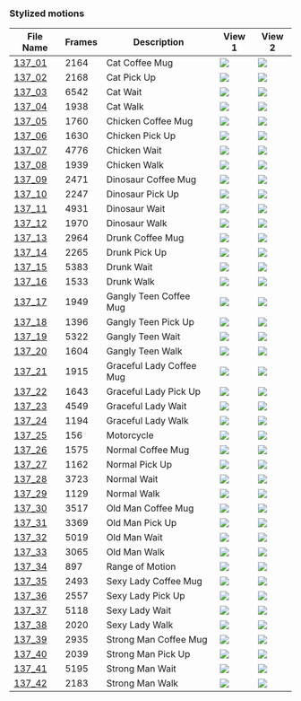 ### Stylized motions
|File Name|Frames|Description|View 1|View 2|
|-|-|-|-|-|
|[137_01](https://github.com/Shriinivas/cmubvh/raw/main/Sequence-136-140/137/Data/137_01.zip)|2164|Cat Coffee Mug|<img src="https://github.com/Shriinivas/cmubvhgifs/blob/main/Sequence-136-140/137/137_01_0.gif"/>|<img src="https://github.com/Shriinivas/cmubvhgifs/blob/main/Sequence-136-140/137/137_01_1.gif"/>|
|[137_02](https://github.com/Shriinivas/cmubvh/raw/main/Sequence-136-140/137/Data/137_02.zip)|2168|Cat Pick Up|<img src="https://github.com/Shriinivas/cmubvhgifs/blob/main/Sequence-136-140/137/137_02_0.gif"/>|<img src="https://github.com/Shriinivas/cmubvhgifs/blob/main/Sequence-136-140/137/137_02_1.gif"/>|
|[137_03](https://github.com/Shriinivas/cmubvh/raw/main/Sequence-136-140/137/Data/137_03.zip)|6542|Cat Wait|<img src="https://github.com/Shriinivas/cmubvhgifs/blob/main/Sequence-136-140/137/137_03_0.gif"/>|<img src="https://github.com/Shriinivas/cmubvhgifs/blob/main/Sequence-136-140/137/137_03_1.gif"/>|
|[137_04](https://github.com/Shriinivas/cmubvh/raw/main/Sequence-136-140/137/Data/137_04.zip)|1938|Cat Walk|<img src="https://github.com/Shriinivas/cmubvhgifs/blob/main/Sequence-136-140/137/137_04_0.gif"/>|<img src="https://github.com/Shriinivas/cmubvhgifs/blob/main/Sequence-136-140/137/137_04_1.gif"/>|
|[137_05](https://github.com/Shriinivas/cmubvh/raw/main/Sequence-136-140/137/Data/137_05.zip)|1760|Chicken Coffee Mug|<img src="https://github.com/Shriinivas/cmubvhgifs/blob/main/Sequence-136-140/137/137_05_0.gif"/>|<img src="https://github.com/Shriinivas/cmubvhgifs/blob/main/Sequence-136-140/137/137_05_1.gif"/>|
|[137_06](https://github.com/Shriinivas/cmubvh/raw/main/Sequence-136-140/137/Data/137_06.zip)|1630|Chicken Pick Up|<img src="https://github.com/Shriinivas/cmubvhgifs/blob/main/Sequence-136-140/137/137_06_0.gif"/>|<img src="https://github.com/Shriinivas/cmubvhgifs/blob/main/Sequence-136-140/137/137_06_1.gif"/>|
|[137_07](https://github.com/Shriinivas/cmubvh/raw/main/Sequence-136-140/137/Data/137_07.zip)|4776|Chicken Wait|<img src="https://github.com/Shriinivas/cmubvhgifs/blob/main/Sequence-136-140/137/137_07_0.gif"/>|<img src="https://github.com/Shriinivas/cmubvhgifs/blob/main/Sequence-136-140/137/137_07_1.gif"/>|
|[137_08](https://github.com/Shriinivas/cmubvh/raw/main/Sequence-136-140/137/Data/137_08.zip)|1939|Chicken Walk|<img src="https://github.com/Shriinivas/cmubvhgifs/blob/main/Sequence-136-140/137/137_08_0.gif"/>|<img src="https://github.com/Shriinivas/cmubvhgifs/blob/main/Sequence-136-140/137/137_08_1.gif"/>|
|[137_09](https://github.com/Shriinivas/cmubvh/raw/main/Sequence-136-140/137/Data/137_09.zip)|2471|Dinosaur Coffee Mug|<img src="https://github.com/Shriinivas/cmubvhgifs/blob/main/Sequence-136-140/137/137_09_0.gif"/>|<img src="https://github.com/Shriinivas/cmubvhgifs/blob/main/Sequence-136-140/137/137_09_1.gif"/>|
|[137_10](https://github.com/Shriinivas/cmubvh/raw/main/Sequence-136-140/137/Data/137_10.zip)|2247|Dinosaur Pick Up|<img src="https://github.com/Shriinivas/cmubvhgifs/blob/main/Sequence-136-140/137/137_10_0.gif"/>|<img src="https://github.com/Shriinivas/cmubvhgifs/blob/main/Sequence-136-140/137/137_10_1.gif"/>|
|[137_11](https://github.com/Shriinivas/cmubvh/raw/main/Sequence-136-140/137/Data/137_11.zip)|4931|Dinosaur Wait|<img src="https://github.com/Shriinivas/cmubvhgifs/blob/main/Sequence-136-140/137/137_11_0.gif"/>|<img src="https://github.com/Shriinivas/cmubvhgifs/blob/main/Sequence-136-140/137/137_11_1.gif"/>|
|[137_12](https://github.com/Shriinivas/cmubvh/raw/main/Sequence-136-140/137/Data/137_12.zip)|1970|Dinosaur Walk|<img src="https://github.com/Shriinivas/cmubvhgifs/blob/main/Sequence-136-140/137/137_12_0.gif"/>|<img src="https://github.com/Shriinivas/cmubvhgifs/blob/main/Sequence-136-140/137/137_12_1.gif"/>|
|[137_13](https://github.com/Shriinivas/cmubvh/raw/main/Sequence-136-140/137/Data/137_13.zip)|2964|Drunk Coffee Mug|<img src="https://github.com/Shriinivas/cmubvhgifs/blob/main/Sequence-136-140/137/137_13_0.gif"/>|<img src="https://github.com/Shriinivas/cmubvhgifs/blob/main/Sequence-136-140/137/137_13_1.gif"/>|
|[137_14](https://github.com/Shriinivas/cmubvh/raw/main/Sequence-136-140/137/Data/137_14.zip)|2265|Drunk Pick Up|<img src="https://github.com/Shriinivas/cmubvhgifs/blob/main/Sequence-136-140/137/137_14_0.gif"/>|<img src="https://github.com/Shriinivas/cmubvhgifs/blob/main/Sequence-136-140/137/137_14_1.gif"/>|
|[137_15](https://github.com/Shriinivas/cmubvh/raw/main/Sequence-136-140/137/Data/137_15.zip)|5383|Drunk Wait|<img src="https://github.com/Shriinivas/cmubvhgifs/blob/main/Sequence-136-140/137/137_15_0.gif"/>|<img src="https://github.com/Shriinivas/cmubvhgifs/blob/main/Sequence-136-140/137/137_15_1.gif"/>|
|[137_16](https://github.com/Shriinivas/cmubvh/raw/main/Sequence-136-140/137/Data/137_16.zip)|1533|Drunk Walk|<img src="https://github.com/Shriinivas/cmubvhgifs/blob/main/Sequence-136-140/137/137_16_0.gif"/>|<img src="https://github.com/Shriinivas/cmubvhgifs/blob/main/Sequence-136-140/137/137_16_1.gif"/>|
|[137_17](https://github.com/Shriinivas/cmubvh/raw/main/Sequence-136-140/137/Data/137_17.zip)|1949|Gangly Teen Coffee Mug|<img src="https://github.com/Shriinivas/cmubvhgifs/blob/main/Sequence-136-140/137/137_17_0.gif"/>|<img src="https://github.com/Shriinivas/cmubvhgifs/blob/main/Sequence-136-140/137/137_17_1.gif"/>|
|[137_18](https://github.com/Shriinivas/cmubvh/raw/main/Sequence-136-140/137/Data/137_18.zip)|1396|Gangly Teen Pick Up|<img src="https://github.com/Shriinivas/cmubvhgifs/blob/main/Sequence-136-140/137/137_18_0.gif"/>|<img src="https://github.com/Shriinivas/cmubvhgifs/blob/main/Sequence-136-140/137/137_18_1.gif"/>|
|[137_19](https://github.com/Shriinivas/cmubvh/raw/main/Sequence-136-140/137/Data/137_19.zip)|5322|Gangly Teen Wait|<img src="https://github.com/Shriinivas/cmubvhgifs/blob/main/Sequence-136-140/137/137_19_0.gif"/>|<img src="https://github.com/Shriinivas/cmubvhgifs/blob/main/Sequence-136-140/137/137_19_1.gif"/>|
|[137_20](https://github.com/Shriinivas/cmubvh/raw/main/Sequence-136-140/137/Data/137_20.zip)|1604|Gangly Teen Walk|<img src="https://github.com/Shriinivas/cmubvhgifs/blob/main/Sequence-136-140/137/137_20_0.gif"/>|<img src="https://github.com/Shriinivas/cmubvhgifs/blob/main/Sequence-136-140/137/137_20_1.gif"/>|
|[137_21](https://github.com/Shriinivas/cmubvh/raw/main/Sequence-136-140/137/Data/137_21.zip)|1915|Graceful Lady Coffee Mug|<img src="https://github.com/Shriinivas/cmubvhgifs/blob/main/Sequence-136-140/137/137_21_0.gif"/>|<img src="https://github.com/Shriinivas/cmubvhgifs/blob/main/Sequence-136-140/137/137_21_1.gif"/>|
|[137_22](https://github.com/Shriinivas/cmubvh/raw/main/Sequence-136-140/137/Data/137_22.zip)|1643|Graceful Lady Pick Up|<img src="https://github.com/Shriinivas/cmubvhgifs/blob/main/Sequence-136-140/137/137_22_0.gif"/>|<img src="https://github.com/Shriinivas/cmubvhgifs/blob/main/Sequence-136-140/137/137_22_1.gif"/>|
|[137_23](https://github.com/Shriinivas/cmubvh/raw/main/Sequence-136-140/137/Data/137_23.zip)|4549|Graceful Lady Wait|<img src="https://github.com/Shriinivas/cmubvhgifs/blob/main/Sequence-136-140/137/137_23_0.gif"/>|<img src="https://github.com/Shriinivas/cmubvhgifs/blob/main/Sequence-136-140/137/137_23_1.gif"/>|
|[137_24](https://github.com/Shriinivas/cmubvh/raw/main/Sequence-136-140/137/Data/137_24.zip)|1194|Graceful Lady Walk|<img src="https://github.com/Shriinivas/cmubvhgifs/blob/main/Sequence-136-140/137/137_24_0.gif"/>|<img src="https://github.com/Shriinivas/cmubvhgifs/blob/main/Sequence-136-140/137/137_24_1.gif"/>|
|[137_25](https://github.com/Shriinivas/cmubvh/raw/main/Sequence-136-140/137/Data/137_25.zip)|156|Motorcycle|<img src="https://github.com/Shriinivas/cmubvhgifs/blob/main/Sequence-136-140/137/137_25_0.gif"/>|<img src="https://github.com/Shriinivas/cmubvhgifs/blob/main/Sequence-136-140/137/137_25_1.gif"/>|
|[137_26](https://github.com/Shriinivas/cmubvh/raw/main/Sequence-136-140/137/Data/137_26.zip)|1575|Normal Coffee Mug|<img src="https://github.com/Shriinivas/cmubvhgifs/blob/main/Sequence-136-140/137/137_26_0.gif"/>|<img src="https://github.com/Shriinivas/cmubvhgifs/blob/main/Sequence-136-140/137/137_26_1.gif"/>|
|[137_27](https://github.com/Shriinivas/cmubvh/raw/main/Sequence-136-140/137/Data/137_27.zip)|1162|Normal Pick Up|<img src="https://github.com/Shriinivas/cmubvhgifs/blob/main/Sequence-136-140/137/137_27_0.gif"/>|<img src="https://github.com/Shriinivas/cmubvhgifs/blob/main/Sequence-136-140/137/137_27_1.gif"/>|
|[137_28](https://github.com/Shriinivas/cmubvh/raw/main/Sequence-136-140/137/Data/137_28.zip)|3723|Normal Wait|<img src="https://github.com/Shriinivas/cmubvhgifs/blob/main/Sequence-136-140/137/137_28_0.gif"/>|<img src="https://github.com/Shriinivas/cmubvhgifs/blob/main/Sequence-136-140/137/137_28_1.gif"/>|
|[137_29](https://github.com/Shriinivas/cmubvh/raw/main/Sequence-136-140/137/Data/137_29.zip)|1129|Normal Walk|<img src="https://github.com/Shriinivas/cmubvhgifs/blob/main/Sequence-136-140/137/137_29_0.gif"/>|<img src="https://github.com/Shriinivas/cmubvhgifs/blob/main/Sequence-136-140/137/137_29_1.gif"/>|
|[137_30](https://github.com/Shriinivas/cmubvh/raw/main/Sequence-136-140/137/Data/137_30.zip)|3517|Old Man Coffee Mug|<img src="https://github.com/Shriinivas/cmubvhgifs/blob/main/Sequence-136-140/137/137_30_0.gif"/>|<img src="https://github.com/Shriinivas/cmubvhgifs/blob/main/Sequence-136-140/137/137_30_1.gif"/>|
|[137_31](https://github.com/Shriinivas/cmubvh/raw/main/Sequence-136-140/137/Data/137_31.zip)|3369|Old Man Pick Up|<img src="https://github.com/Shriinivas/cmubvhgifs/blob/main/Sequence-136-140/137/137_31_0.gif"/>|<img src="https://github.com/Shriinivas/cmubvhgifs/blob/main/Sequence-136-140/137/137_31_1.gif"/>|
|[137_32](https://github.com/Shriinivas/cmubvh/raw/main/Sequence-136-140/137/Data/137_32.zip)|5019|Old Man Wait|<img src="https://github.com/Shriinivas/cmubvhgifs/blob/main/Sequence-136-140/137/137_32_0.gif"/>|<img src="https://github.com/Shriinivas/cmubvhgifs/blob/main/Sequence-136-140/137/137_32_1.gif"/>|
|[137_33](https://github.com/Shriinivas/cmubvh/raw/main/Sequence-136-140/137/Data/137_33.zip)|3065|Old Man Walk|<img src="https://github.com/Shriinivas/cmubvhgifs/blob/main/Sequence-136-140/137/137_33_0.gif"/>|<img src="https://github.com/Shriinivas/cmubvhgifs/blob/main/Sequence-136-140/137/137_33_1.gif"/>|
|[137_34](https://github.com/Shriinivas/cmubvh/raw/main/Sequence-136-140/137/Data/137_34.zip)|897|Range of Motion|<img src="https://github.com/Shriinivas/cmubvhgifs/blob/main/Sequence-136-140/137/137_34_0.gif"/>|<img src="https://github.com/Shriinivas/cmubvhgifs/blob/main/Sequence-136-140/137/137_34_1.gif"/>|
|[137_35](https://github.com/Shriinivas/cmubvh/raw/main/Sequence-136-140/137/Data/137_35.zip)|2493|Sexy Lady Coffee Mug|<img src="https://github.com/Shriinivas/cmubvhgifs/blob/main/Sequence-136-140/137/137_35_0.gif"/>|<img src="https://github.com/Shriinivas/cmubvhgifs/blob/main/Sequence-136-140/137/137_35_1.gif"/>|
|[137_36](https://github.com/Shriinivas/cmubvh/raw/main/Sequence-136-140/137/Data/137_36.zip)|2557|Sexy Lady Pick Up|<img src="https://github.com/Shriinivas/cmubvhgifs/blob/main/Sequence-136-140/137/137_36_0.gif"/>|<img src="https://github.com/Shriinivas/cmubvhgifs/blob/main/Sequence-136-140/137/137_36_1.gif"/>|
|[137_37](https://github.com/Shriinivas/cmubvh/raw/main/Sequence-136-140/137/Data/137_37.zip)|5118|Sexy Lady Wait|<img src="https://github.com/Shriinivas/cmubvhgifs/blob/main/Sequence-136-140/137/137_37_0.gif"/>|<img src="https://github.com/Shriinivas/cmubvhgifs/blob/main/Sequence-136-140/137/137_37_1.gif"/>|
|[137_38](https://github.com/Shriinivas/cmubvh/raw/main/Sequence-136-140/137/Data/137_38.zip)|2020|Sexy Lady Walk|<img src="https://github.com/Shriinivas/cmubvhgifs/blob/main/Sequence-136-140/137/137_38_0.gif"/>|<img src="https://github.com/Shriinivas/cmubvhgifs/blob/main/Sequence-136-140/137/137_38_1.gif"/>|
|[137_39](https://github.com/Shriinivas/cmubvh/raw/main/Sequence-136-140/137/Data/137_39.zip)|2935|Strong Man Coffee Mug|<img src="https://github.com/Shriinivas/cmubvhgifs/blob/main/Sequence-136-140/137/137_39_0.gif"/>|<img src="https://github.com/Shriinivas/cmubvhgifs/blob/main/Sequence-136-140/137/137_39_1.gif"/>|
|[137_40](https://github.com/Shriinivas/cmubvh/raw/main/Sequence-136-140/137/Data/137_40.zip)|2039|Strong Man Pick Up|<img src="https://github.com/Shriinivas/cmubvhgifs/blob/main/Sequence-136-140/137/137_40_0.gif"/>|<img src="https://github.com/Shriinivas/cmubvhgifs/blob/main/Sequence-136-140/137/137_40_1.gif"/>|
|[137_41](https://github.com/Shriinivas/cmubvh/raw/main/Sequence-136-140/137/Data/137_41.zip)|5195|Strong Man Wait|<img src="https://github.com/Shriinivas/cmubvhgifs/blob/main/Sequence-136-140/137/137_41_0.gif"/>|<img src="https://github.com/Shriinivas/cmubvhgifs/blob/main/Sequence-136-140/137/137_41_1.gif"/>|
|[137_42](https://github.com/Shriinivas/cmubvh/raw/main/Sequence-136-140/137/Data/137_42.zip)|2183|Strong Man Walk|<img src="https://github.com/Shriinivas/cmubvhgifs/blob/main/Sequence-136-140/137/137_42_0.gif"/>|<img src="https://github.com/Shriinivas/cmubvhgifs/blob/main/Sequence-136-140/137/137_42_1.gif"/>|
